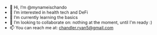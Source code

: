 - 👋 Hi, I’m @mynameischando
- 👀 I’m interested in health tech and DeFi
- 🌱 I’m currently learning the basics
- 💞️ I’m looking to collaborate on: nothing at the moment, until I'm ready :)
- 📫 You can reach me at: chandler.ryan5@gmail.com

<!---
mynameischando/mynameischando is a ✨ special ✨ repository because its `README.md` (this file) appears on your GitHub profile.
You can click the Preview link to take a look at your changes.
--->
